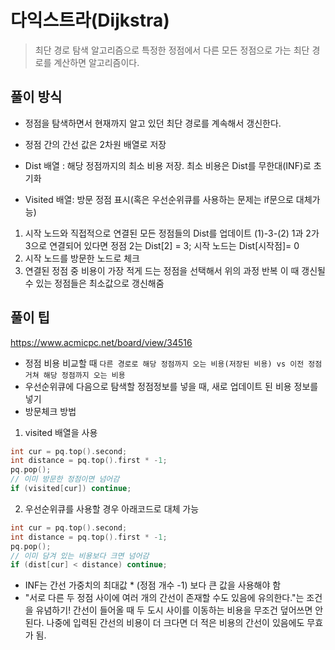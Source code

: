 # 다익스트라(Dijkstra)

> 최단 경로 탐색 알고리즘으로 특정한 정점에서 다른 모든 정점으로 가는 최단 경로를 계산하면 알고리즘이다.

## 풀이 방식

- 정점을 탐색하면서 현재까지 알고 있던 최단 경로를 계속해서 갱신한다.
- 정점 간의 간선 값은 2차원 배열로 저장

- Dist 배열 : 해당 정점까지의 최소 비용 저장. 최소 비용은 Dist를 무한대(INF)로 초기화
- Visited 배열: 방문 정점 표시(혹은 우선순위큐를 사용하는 문제는 if문으로 대체가능)

1. 시작 노드와 직접적으로 연결된 모든 정점들의 Dist를 업데이트
   (1)-3-(2) 1과 2가 3으로 연결되어 있다면 정점 2는 Dist[2] = 3;
   시작 노드는 Dist[시작점]= 0
2. 시작 노드를 방문한 노드로 체크
3. 연결된 정점 중 비용이 가장 적게 드는 정점을 선택해서 위의 과정 반복
   이 때 갱신될 수 있는 정점들은 최소값으로 갱신해줌

## 풀이 팁

https://www.acmicpc.net/board/view/34516

- 정점 비용 비교할 때 `다른 경로로 해당 정점까지 오는 비용(저장된 비용) vs 이전 정점거쳐 해당 정점까지 오는 비용`
- 우선순위큐에 다음으로 탐색할 정점정보를 넣을 때, 새로 업데이트 된 비용 정보를 넣기
- 방문체크 방법

1. visited 배열을 사용

```cpp
int cur = pq.top().second;
int distance = pq.top().first * -1;
pq.pop();
// 이미 방문한 정점이면 넘어감
if (visited[cur]) continue;
```

2. 우선순위큐를 사용할 경우 아래코드로 대체 가능

```cpp
int cur = pq.top().second;
int distance = pq.top().first * -1;
pq.pop();
// 이미 담겨 있는 비용보다 크면 넘어감
if (dist[cur] < distance) continue;
```

- INF는 간선 가중치의 최대값 \* (정점 개수 -1) 보다 큰 값을 사용해야 함
- "서로 다른 두 정점 사이에 여러 개의 간선이 존재할 수도 있음에 유의한다."는 조건을 유념하기!
  간선이 들어올 때 두 도시 사이를 이동하는 비용을 무조건 덮어쓰면 안 된다. 나중에 입력된 간선의 비용이 더 크다면 더 적은 비용의 간선이 있음에도 무효가 됨.
